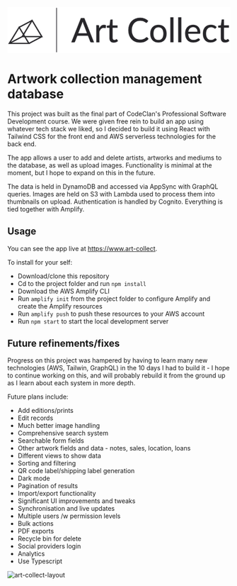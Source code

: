![art-collect-logo](./src/static/assets/art-collect-logo.png)

# Artwork collection management database

This project was built as the final part of CodeClan's Professional Software Development course. We were given free rein to build an app using whatever tech stack we liked, so I decided to build it using React with Tailwind CSS for the front end and AWS serverless technologies for the back end.

The app allows a user to add and delete artists, artworks and mediums to the database, as well as upload images. Functionality is minimal at the moment, but I hope to expand on this in the future.

The data is held in DynamoDB and accessed via AppSync with GraphQL queries. Images are held on S3 with Lambda used to process them into thumbnails on upload. Authentication is handled by Cognito. Everything is tied together with Amplify.

## Usage

You can see the app live at https://www.art-collect.

To install for your self:

- Download/clone this repository
- Cd to the project folder and run `npm install`
- Download the AWS Amplify CLI
- Run `amplify init` from the project folder to configure Amplify and create the Amplify resources
- Run `amplify push` to push these resources to your AWS account
- Run `npm start` to start the local development server

## Future refinements/fixes

Progress on this project was hampered by having to learn many new technologies (AWS, Tailwin, GraphQL) in the 10 days I had to build it - I hope to continue working on this, and will probably rebuild it from the ground up as I learn about each system in more depth.

Future plans include:

- Add editions/prints
- Edit records
- Much better image handling
- Comprehensive search system
- Searchable form fields
- Other artwork fields and data - notes, sales, location, loans
- Different views to show data
- Sorting and filtering
- QR code label/shipping label generation
- Dark mode
- Pagination of results
- Import/export functionality
- Significant UI improvements and tweaks
- Synchronisation and live updates
- Multiple users /w permission levels
- Bulk actions
- PDF exports
- Recycle bin for delete
- Social providers login
- Analytics
- Use Typescript

![art-collect-layout](./readme_iamges/app_overview.png)

